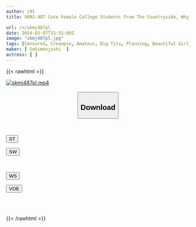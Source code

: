 ```yaml
---
author: j91
title: SKMJ-487 Cute Female College Students From The Countryside, Why Don't You Try Playing The Game "If You Make An ED Virgin Erect Within 10 Minutes, You'll Get 100,000 Yen!?" At Your Home! ? I'm So Horny With The Virgin Boy's Big Dick That's Gotten So Hard...I'm So Horny ( ゜Д゜) I'm Going Crazy At High Speed Cowgirl Position Lol How Many Times...

url: /v/skmj487pl
date: 2024-03-07T15:55:00Z
image: "skmj487pl.jpg"
tags: [Censored, Creampie, Amateur, Big Tits, Planning, Beautiful Girl, Slut, Breasts, Nampa, Female College Student	]
maker: [ Sekimenjoshi  ]
actress: [ ]
---
```



{{< rawhtml >}}

<div class="video" data-videoid="gRLyKyOb3xFqdoL">
    <a href="javascript:;">
        <img src="/v/skmj487pl/skmj487pl.jpg" width="WIDTH" height="HEIGHT" alt="skmj487pl.mp4" loading="lazy">
    </a>
</div>

<script type="text/javascript" src="https://j91.asia/asset/on-demand-st.js"></script>

<br>
  <link rel="stylesheet" href="https://j91.asia/asset/bs5.css">
  
  <center>
  <button class="btn btn-primary" type="button" data-bs-toggle="collapse" data-bs-target=".multi-collapse" aria-expanded="false" aria-controls="multiCollapseExample1 multiCollapseExample2"><h2>Download</h2></button></center>
</p>
<div class="row">
  <div class="col">
    <div class="collapse multi-collapse" id="multiCollapseExample1">
      <div class="card card-body">
	      	      <br>
<div class="buttons">  
<p><a href="https://streamtape.to/v/gRLyKyOb3xFqdoL" target="_blank"><button class="btn-hover color-3"><i class="fa fa-download"></i> ST</button></a></p>
<p><a href="https://cdnwish.com/uagjs810f9as" target="_blank"><button class="btn-hover color-2"><i class="fa fa-download"></i> SW</button></a></p></div>
    </div>
  </div>
</div>
  <div class="col">
    <div class="collapse multi-collapse" id="multiCollapseExample2">
      <div class="card card-body">
	      <br>
<div class="buttons">
<p><a href="https://wolfstream.tv/fzoqbuddk9xj"><button class="btn-hover color-9"><i class="fa fa-download"></i> WS</button></a></p>
<p><a href="https://voe.sx/d/jgvf5z8e7uhr"><button class="btn-hover color-8"><i class="fa fa-download"></i> VOE</button></a></p></div>
<br><br>
      </div>
    </div>
  </div>
</div>

{{< /rawhtml >}}